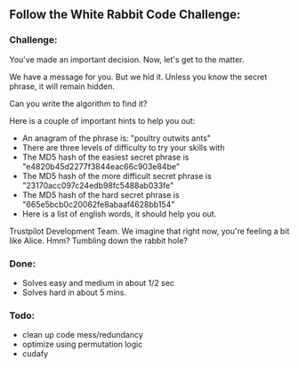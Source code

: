 ## Follow the White Rabbit Code Challenge:

### Challenge:

You've made an important decision. Now, let's get to the matter.

We have a message for you. But we hid it. 
Unless you know the secret phrase, it will remain hidden.

Can you write the algorithm to find it?

Here is a couple of important hints to help you out:
- An anagram of the phrase is: "poultry outwits ants"
- There are three levels of difficulty to try your skills with
- The MD5 hash of the easiest secret phrase is "e4820b45d2277f3844eac66c903e84be"
- The MD5 hash of the more difficult secret phrase is "23170acc097c24edb98fc5488ab033fe"
- The MD5 hash of the hard secret phrase is "665e5bcb0c20062fe8abaaf4628bb154"
- Here is a list of english words, it should help you out.
  
Trustpilot Development Team. 
We imagine that right now, you're feeling a bit like Alice. Hmm? Tumbling down the rabbit hole?

### Done:
- Solves easy and medium in about 1/2 sec
- Solves hard in about 5 mins.

### Todo: 
- clean up code mess/redundancy
- optimize using permutation logic
- cudafy